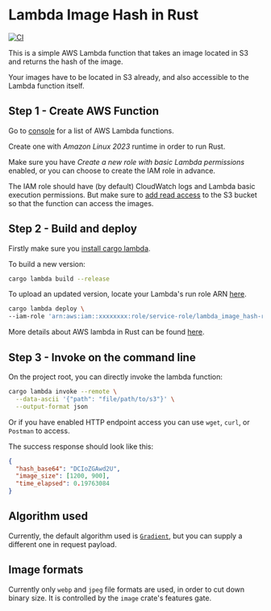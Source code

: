 # Lambda Image Hash in Rust

[![CI](https://github.com/Jimexist/lambda_image_hash/actions/workflows/ci.yml/badge.svg)](https://github.com/Jimexist/lambda_image_hash/actions/workflows/ci.yml)

This is a simple AWS Lambda function that takes an image located in S3 and returns the hash of the image.

Your images have to be located in S3 already, and also accessible to the Lambda function itself.

## Step 1 - Create AWS Function

Go to [console][console] for a list of AWS Lambda functions.

Create one with _Amazon Linux 2023_ runtime in order to run Rust.

Make sure you have _Create a new role with basic Lambda permissions_ enabled, or you can choose to create the IAM role in advance.

The IAM role should have (by default) CloudWatch logs and Lambda basic execution permissions. But make sure to [add read access][iam] to the S3 bucket so that the function can access the images.

## Step 2 - Build and deploy

Firstly make sure you [install cargo lambda][bin].

To build a new version:

```bash
cargo lambda build --release
```

To upload an updated version, locate your Lambda's run role ARN [here][iam].

```bash
cargo lambda deploy \
--iam-role 'arn:aws:iam::xxxxxxxx:role/service-role/lambda_image_hash-role-mc59bxlm'
```

More details about AWS lambda in Rust can be found [here][guide].

## Step 3 - Invoke on the command line

On the project root, you can directly invoke the lambda function:

```bash
cargo lambda invoke --remote \
  --data-ascii '{"path": "file/path/to/s3"}' \
  --output-format json
```

Or if you have enabled HTTP endpoint access you can use `wget`, `curl`, or `Postman` to access.

The success response should look like this:

```json
{
  "hash_base64": "DCIoZGAwd2U",
  "image_size": [1200, 900],
  "time_elapsed": 0.19763084
}
```

## Algorithm used

Currently, the default algorithm used is [`Gradient`][algo], but you can supply a different one in request payload.

## Image formats

Currently only `webp` and `jpeg` file formats are used, in order to cut down binary size. It is controlled by the `image` crate's features gate.

[algo]: https://docs.rs/image_hasher/latest/image_hasher/enum.HashAlg.html
[console]: https://ap-southeast-1.console.aws.amazon.com/lambda/home
[bin]: https://www.cargo-lambda.info/guide/installation.html
[guide]: https://docs.aws.amazon.com/sdk-for-rust/latest/dg/lambda.html
[iam]: https://us-east-1.console.aws.amazon.com/iam/home#/roles
